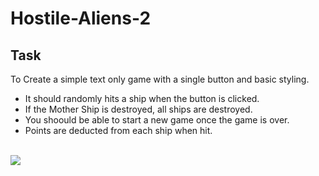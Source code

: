 # Hostile-Aliens-2

## Task

To Create a simple text only game with a single button and basic styling.

- It should randomly hits a ship when the button is clicked.
- If the Mother Ship is destroyed, all ships are destroyed.
- You shoould be able to start a new game once the game is over.
- Points are deducted from each ship when hit.

<br>

<img src="https://media.giphy.com/media/KPaKL0tBATrJSQ3rJc/giphy.gif"/>
